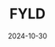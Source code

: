 ---  
layout: startup_page  
title: "FYLD"  
id: "fyld.ai"  
permalink: "/fyldfyld.ai10302024/"  
website: "https://www.fyld.ai/"  
funding_round: "Growth Round"  
funding_amount: "$10M"  
investors: "NatWest"  
about: "FYLD provides an AI-powered digital platform for field workforce management in the infrastructure sector. It empowers field managers with real-time data-driven decision-making to optimize operational processes and procedures. The platform enhances productivity, safety, and quality while promoting sustainability."  
markets: "Infrastructure, AI, Software, Utilities"  
hq: "London, England, United Kingdom"  
founded_year: "2020"  
linkedin: "https://uk.linkedin.com/company/fyldai"  
twitter: "https://twitter.com/fyld_ai"  
instagram: ""  
facebook: ""  
crunchbase: "https://www.crunchbase.com/organization/fyld"  
pitchbook: "https://pitchbook.com/profiles/company/442555-93"  

date_display: "30-Oct-2024"  
date: "2024-10-30"

# SEO Optimization  
meta_title: "FYLD - Growth Round Funding ($10M)"  
meta_description: "FYLD, FYLD provides an AI-powered digital platform for field workforce management in the infrastructure sector. It empowers field managers with real-time da..."  
meta_keywords: "FYLD, Infrastructure, AI, Software, Utilities, Growth Round funding"  
canonical_url: "https://startup.projectstartups.com/fyldfyld.ai10302024/"  
---